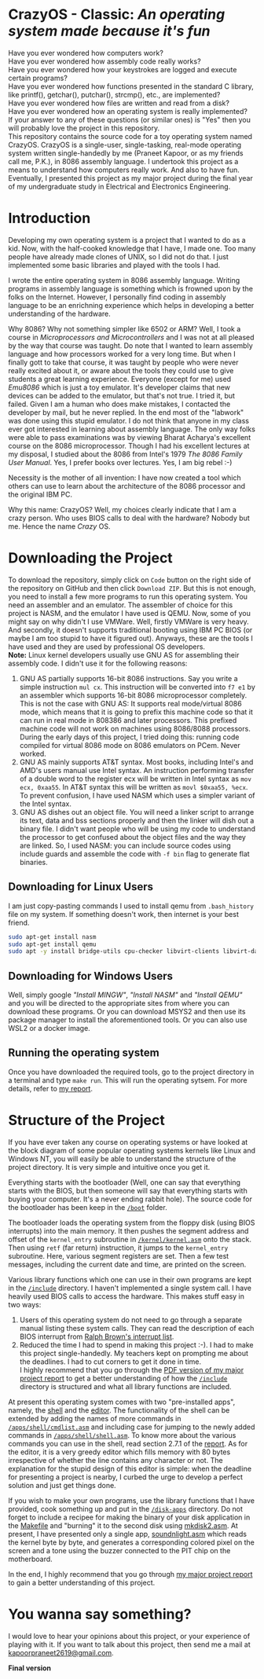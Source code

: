 # CrazyOS - Classic: *An operating system made because it's fun*
Have you ever wondered how computers work?  
Have you ever wondered how assembly code really works?  
Have you ever wondered how your keystrokes are logged and execute certain programs?  
Have you ever wondered how functions presented in the standard C library, like printf(), getchar(), putchar(), strcmp(), etc., are implemented?  
Have you ever wondered how files are written and read from a disk?  
Have you ever wondered how an operating system is really implemented?  
If your answer to any of these questions (or similar ones) is "Yes" then you will probably love the project in this repository.  
This repository contains the source code for a toy operating system named CrazyOS. CrazyOS is a single-user, single-tasking, real-mode operating system written single-handedly by me (Praneet Kapoor, or as my friends call me, P.K.), in 8086 assembly language. I undertook this project as a means to understand how computers really work. And also to have fun. Eventually, I presented this project as my major project during the final year of my undergraduate study in Electrical and Electronics Engineering.  

# Introduction
Developing my own operating system is a project that I wanted to do as a kid. Now, with the half-cooked knowledge that I have, I made one. Too many people have already made clones of UNIX, so I did not do that. I just implemented some basic libraries and played with the tools I had.
  
I wrote the entire operating system in 8086 assembly language. Writing programs in assembly language is something which is frowned upon by the folks on the Internet. However, I personally find coding in assembly language to be an enrichning experience which helps in developing a better understanding of the hardware.  
  
Why 8086? Why not something simpler like 6502 or ARM? Well, I took a course in *Microprocessors and Microcontrollers* and I was not at all pleased by the way that course was taught. Do note that I wanted to learn assembly language and how processors worked for a very long time. But when I finally gott to take that course, it was taught by people who were never really excited about it, or aware about the tools they could use to give students a great learning experience. Everyone (except for me) used *Emu8086* which is just a toy emulator. It's developer claims that new devices can be added to the emulator, but that's not true. I tried it, but failed. Given I am a human who does make mistakes, I contacted the developer by mail, but he never replied. In the end most of the "labwork" was done using this stupid emulator. I do not think that anyone in my class ever got interested in learning about assembly language. The only way folks were able to pass examinations was by viewing Bharat Acharya's excellent course on the 8086 microprocessor. Though I had his excellent lectures at my disposal, I studied about the 8086 from Intel's 1979 *The 8086 Family User Manual*. Yes, I prefer books over lectures. Yes, I am big rebel :-)  
  
Necessity is the mother of all invention: I have now created a tool which others can use to learn about the architecture of the 8086 processor and the original IBM PC.  
  
Why this name: CrazyOS? Well, my choices clearly indicate that I am a crazy person.  Who uses BIOS calls to deal with the hardware? Nobody but me. Hence the name _Crazy_ OS.  

# Downloading the Project
To download the repository, simply click on `Code` button on the right side of the repository on GitHub and then click `Download ZIP`. But this is not enough, you need to install a few more programs to run this operating system. You need an assembler and an emulator. The assembler of choice for this project is NASM, and the emulator I have used is QEMU. Now, some of you might say on why didn't I use VMWare. Well, firstly VMWare is very heavy. And secondly, it doesn't supports traditional booting using IBM PC BIOS (or maybe I am too stupid to have it figured out). Anyways, these are the tools I have used and they are used by professional OS developers.  
**Note:** Linux kernel developers usually use GNU AS for assembling their assembly code. I didn't use it for the following reasons:
1. GNU AS partially supports 16-bit 8086 instructions. Say you write a simple instruction `mul cx`. This instruction will be converted into `f7 e1` by an assembler which supports 16-bit 8086 microprocessor completely. This is not the case with GNU AS: It supports real mode/virtual 8086 mode, which means that it is going to prefix this machine code so that it can run in real mode in 808386 and later processors. This prefixed machine code will not work on machines using 8086/8088 processors. During the early days of this project, I tried doing this: running code compiled for virtual 8086 mode on 8086 emulators on PCem. Never worked.  
2. GNU AS mainly supports AT&T syntax. Most books, including Intel's and AMD's users manual use Intel syntax. An instruction performing transfer of a double word to the register ecx will be written in Intel syntax as `mov ecx, 0xaa55`. In AT&T syntax this will be written as `movl $0xaa55, %ecx`. To prevent confusion, I have used NASM which uses a simpler variant of the Intel syntax.  
3. GNU AS dishes out an object file. You will need a linker script to arrange its text, data and bss sections properly and then the linker will dish out a binary file. I didn't want people who will be using my code to understand the processor to get confused about the object files and the way they are linked. So, I used NASM: you can include source codes using include guards and assemble the code with `-f bin` flag to generate flat binaries.  

## Downloading for Linux Users
I am just copy-pasting commands I used to install qemu from `.bash_history` file on my system. If something doesn't work, then internet is your best friend.  
```bash
sudo apt-get install nasm
sudo apt-get install qemu
sudo apt -y install bridge-utils cpu-checker libvirt-clients libvirt-daemon qemu qemu-kvm
```
## Downloading for Windows Users
Well, simply google *"Install MINGW"*, *"Install NASM"* and *"Install QEMU"* and you will be directed to the appropriate sites from where you can download these programs. Or you can download MSYS2 and then use its package manager to install the aforementioned tools. Or you can also use WSL2 or a docker image.

## Running the operating system
Once you have downloaded the required tools, go to the project directory in a terminal and type `make run`. This will run the operating sytsem. For more details, refer to [my report](Report/Report.pdf).


# Structure of the Project
If you have ever taken any course on operating systems or have looked at the block diagram of some popular operating systems kernels like Linux and Windows NT, you will easily be able to understand the structure of the project directory. It is very simple and intuitive once you get it. 
  
Everything starts with the bootloader (Well, one can say that everything starts with the BIOS, but then someone will say that everything starts with buying your computer. It's a never ending rabbit hole). The source code for the bootloader has been keep in the [`/boot`](boot/) folder.  
  
The bootloader loads the operating system from the floppy disk (using BIOS interrupts) into the main memory. It then pushes the segment address and offset of the `kernel_entry` subroutine in [`/kernel/kernel.asm`](kernel/kernel.asm) onto the stack. Then using `retf` (far return) instruction, it jumps to the `kernel_entry` subroutine. Here, various segment registers are set. Then a few test messages, including the current date and time, are printed on the screen.  
  
Various library functions which one can use in their own programs are kept in the [`/include`](include/) directory. I haven't implemented a single system call. I have heavily used BIOS calls to access the hardware. This makes stuff easy in two ways:  
1. Users of this operating system do not need to go through a separate manual listing these system calls. They can read the description of each BIOS interrupt from [Ralph Brown's interrupt list](https://www.ctyme.com/rbrown.htm).  
2. Reduced the time I had to spend in making this project :-). I had to make this project single-handedly. My teachers kept on prompting me about the deadlines. I had to cut corners to get it done in time.  
I highly recommend that you go through the [PDF version of my major project report](Report/Report.pdf) to get a better understanding of how the [`/include`](include/) directory is structured and what all library functions are included.  
  
At present this operating system comes with two "pre-installed apps", namely, the [shell](apps/shell/) and the [editor](apps/edit/). The functionality of the shell can be extended by adding the names of more commands in [`/apps/shell/cmdlist.asm`](apps/shell/cmdlist.asm) and including case for jumping to the newly added commands in [`/apps/shell/shell.asm`](apps/shell/shell.asm). To know more about the various commands you can use in the shell, read section 2.7.1 of the [report](Report/Report.pdf). As for the editor, it is a very greedy editor which fills memory with 80 bytes irrespective of whether the line contains any character or not. The explanation for the stupid design of this editor is simple: when the deadline for presenting a project is nearby, I curbed the urge to develop a perfect solution and just get things done.  
  
If you wish to make your own programs, use the library functions that I have provided, cook something up and put in the [`/disk-apps`](disk-apps/) directory. Do not forget to include a recipee for making the binary of your disk application in the [Makefile](Makefile) and "burning" it to the second disk using [mkdisk2.asm](mkdisk2.asm). At present, I have presented only a single app, [soundnlight.asm](disk-apps/soundnlight.asm) which reads the kernel byte by byte, and generates a corresponding colored pixel on the screen and a tone using the buzzer connected to the PIT chip on the motherboard.  
  
In the end, I highly recommend that you go through [my major project report](Report/Report.pdf) to gain a better understanding of this project.  

# You wanna say something?
I would love to hear your opinions about this project, or your experience of playing with it. If you want to talk about this project, then send me a mail at kapoorpraneet2619@gmail.com.

**Final version**